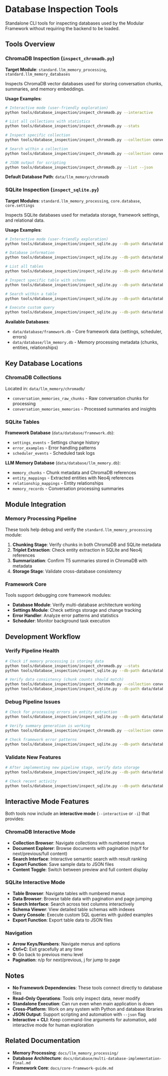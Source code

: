 # Database Inspection Tools

Standalone CLI tools for inspecting databases used by the Modular Framework without requiring the backend to be loaded.

## Tools Overview

### ChromaDB Inspection (`inspect_chromadb.py`)
**Target Module**: `standard.llm_memory_processing`, `standard.llm_memory_databases`

Inspects ChromaDB vector databases used for storing conversation chunks, summaries, and memory embeddings.

**Usage Examples**:
```bash
# Interactive mode (user-friendly exploration)
python tools/database_inspection/inspect_chromadb.py --interactive

# List all collections with statistics
python tools/database_inspection/inspect_chromadb.py --stats

# Inspect specific collection
python tools/database_inspection/inspect_chromadb.py --collection conversation_memories_raw_chunks --limit 5

# Search within a collection
python tools/database_inspection/inspect_chromadb.py --collection conversation_memories_raw_chunks --search "conversation about AI" --results 3

# JSON output for scripting
python tools/database_inspection/inspect_chromadb.py --list --json
```

**Default Database Path**: `data/llm_memory/chromadb`

### SQLite Inspection (`inspect_sqlite.py`)
**Target Modules**: `standard.llm_memory_processing`, `core.database`, `core.settings`

Inspects SQLite databases used for metadata storage, framework settings, and relational data.

**Usage Examples**:
```bash
# Interactive mode (user-friendly exploration)
python tools/database_inspection/inspect_sqlite.py --db-path data/database/llm_memory.db --interactive

# Database information
python tools/database_inspection/inspect_sqlite.py --db-path data/database/llm_memory.db --info

# List all tables
python tools/database_inspection/inspect_sqlite.py --db-path data/database/llm_memory.db --list

# Inspect specific table with schema
python tools/database_inspection/inspect_sqlite.py --db-path data/database/llm_memory.db --table memory_chunks --limit 5 --schema

# Search within a table
python tools/database_inspection/inspect_sqlite.py --db-path data/database/llm_memory.db --table entity_mappings --search "emotion" --limit 3

# Execute custom query
python tools/database_inspection/inspect_sqlite.py --db-path data/database/llm_memory.db --query "SELECT entity_type, COUNT(*) FROM entity_mappings GROUP BY entity_type"
```

**Available Databases**:
- `data/database/framework.db` - Core framework data (settings, scheduler, errors)
- `data/database/llm_memory.db` - Memory processing metadata (chunks, entities, relationships)

## Key Database Locations

### ChromaDB Collections
Located in: `data/llm_memory/chromadb/`
- `conversation_memories_raw_chunks` - Raw conversation chunks for processing
- `conversation_memories_memories` - Processed summaries and insights

### SQLite Tables
**Framework Database** (`data/database/framework.db`):
- `settings_events` - Settings change history
- `error_examples` - Error handling patterns
- `scheduler_events` - Scheduled task logs

**LLM Memory Database** (`data/database/llm_memory.db`):
- `memory_chunks` - Chunk metadata and ChromaDB references
- `entity_mappings` - Extracted entities with Neo4j references
- `relationship_mappings` - Entity relationships
- `memory_records` - Conversation processing summaries

## Module Integration

### Memory Processing Pipeline
These tools help debug and verify the `standard.llm_memory_processing` module:

1. **Chunking Stage**: Verify chunks in both ChromaDB and SQLite metadata
2. **Triplet Extraction**: Check entity extraction in SQLite and Neo4j references
3. **Summarization**: Confirm T5 summaries stored in ChromaDB with metadata
4. **Storage Stage**: Validate cross-database consistency

### Framework Core
Tools support debugging core framework modules:

- **Database Module**: Verify multi-database architecture working
- **Settings Module**: Check settings storage and change tracking
- **Error Handler**: Analyze error patterns and statistics
- **Scheduler**: Monitor background task execution

## Development Workflow

### Verify Pipeline Health
```bash
# Check if memory processing is storing data
python tools/database_inspection/inspect_chromadb.py --stats
python tools/database_inspection/inspect_sqlite.py --db-path data/database/llm_memory.db --list

# Verify data consistency (chunk counts should match)
python tools/database_inspection/inspect_chromadb.py --collection conversation_memories_raw_chunks | grep "Count:"
python tools/database_inspection/inspect_sqlite.py --db-path data/database/llm_memory.db --table memory_chunks | grep "Total Rows:"
```

### Debug Pipeline Issues
```bash
# Check for processing errors in entity extraction
python tools/database_inspection/inspect_sqlite.py --db-path data/database/llm_memory.db --table entity_mappings --search "error"

# Verify summary generation is working
python tools/database_inspection/inspect_chromadb.py --collection conversation_memories_memories --limit 1

# Check framework error patterns
python tools/database_inspection/inspect_sqlite.py --db-path data/database/framework.db --table error_examples --limit 5
```

### Validate New Features
```bash
# After implementing new pipeline stage, verify data storage
python tools/database_inspection/inspect_sqlite.py --db-path data/database/llm_memory.db --query "SELECT processing_status, COUNT(*) FROM memory_chunks GROUP BY processing_status"

# Check recent activity
python tools/database_inspection/inspect_sqlite.py --db-path data/database/llm_memory.db --query "SELECT * FROM memory_chunks WHERE created_at > datetime('now', '-1 hour')"
```

## Interactive Mode Features

Both tools now include an **interactive mode** (`--interactive` or `-i`) that provides:

### ChromaDB Interactive Mode
- **Collection Browser**: Navigate collections with numbered menus
- **Document Explorer**: Browse documents with pagination (n/p/f for next/previous/full content)
- **Search Interface**: Interactive semantic search with result ranking
- **Export Function**: Save sample data to JSON files
- **Content Toggle**: Switch between preview and full content display

### SQLite Interactive Mode  
- **Table Browser**: Navigate tables with numbered menus
- **Data Browser**: Browse table data with pagination and page jumping
- **Search Interface**: Search across text columns interactively
- **Schema Viewer**: View detailed table schemas with indexes
- **Query Console**: Execute custom SQL queries with guided examples
- **Export Function**: Export table data to JSON files

### Navigation
- **Arrow Keys/Numbers**: Navigate menus and options
- **Ctrl+C**: Exit gracefully at any time
- **0**: Go back to previous menu level
- **Pagination**: n/p for next/previous, j for jump to page

## Notes

- **No Framework Dependencies**: These tools connect directly to database files
- **Read-Only Operations**: Tools only inspect data, never modify
- **Standalone Execution**: Can run even when main application is down
- **Cross-Platform**: Work on any system with Python and database libraries
- **JSON Output**: Support scripting and automation with `--json` flag
- **Interactive + CLI**: Keep command-line arguments for automation, add interactive mode for human exploration

## Related Documentation

- **Memory Processing**: `docs/llm_memory_processing/`
- **Database Architecture**: `docs/database/multi-database-implementation-final.md`
- **Framework Core**: `docs/core-framework-guide.md`